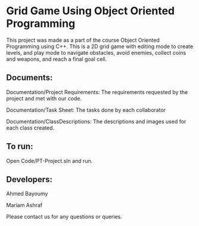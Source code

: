 # Grid Game Using Object Oriented Programming </break>
This project was made as a part of the course Object Oriented Programming using C++. This is a 2D grid game with editing mode to create levels, and play mode to navigate obstacles, avoid enemies, collect coins and weapons, and reach a final goal cell.

## Documents:
Documentation/Project Requirements: The requirements requested by the project and met with our code.

Documentation/Task Sheet: The tasks done by each collaborator

Documentation/ClassDescriptions: The descriptions and images used for each class created.

## To run:
Open Code/PT-Project.sln and run.

## Developers:
Ahmed Bayoumy

Mariam Ashraf


Please contact us for any questions or queries.
